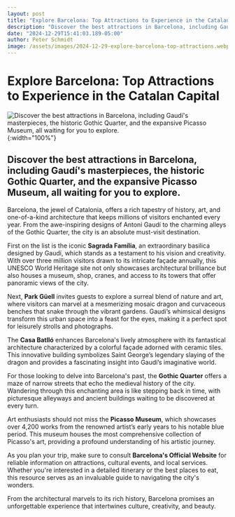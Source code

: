 ```yaml
---
layout: post
title: "Explore Barcelona: Top Attractions to Experience in the Catalan Capital"
description: "Discover the best attractions in Barcelona, including Gaudí's masterpieces, the historic Gothic Quarter, and the expansive Picasso Museum, all waiting for you to explore."
date: "2024-12-29T15:41:03.189-05:00"
author: Peter Schmidt
image: /assets/images/2024-12-29-explore-barcelona-top-attractions.webp
---
```

# Explore Barcelona: Top Attractions to Experience in the Catalan Capital
![Discover the best attractions in Barcelona, including Gaudí's masterpieces, the historic Gothic Quarter, and the expansive Picasso Museum, all waiting for you to explore.]( {{page.image}} ){:width="100%"}
## Discover the best attractions in Barcelona, including Gaudí's masterpieces, the historic Gothic Quarter, and the expansive Picasso Museum, all waiting for you to explore.
Barcelona, the jewel of Catalonia, offers a rich tapestry of history, art, and one-of-a-kind architecture that keeps millions of visitors enchanted every year. From the awe-inspiring designs of Antoni Gaudí to the charming alleys of the Gothic Quarter, the city is an absolute must-visit destination.

First on the list is the iconic **Sagrada Família**, an extraordinary basilica designed by Gaudí, which stands as a testament to his vision and creativity. With over three million visitors drawn to its intricate façade annually, this UNESCO World Heritage site not only showcases architectural brilliance but also houses a museum, shop, cranes, and access to its towers that offer panoramic views of the city.

Next, **Park Güell** invites guests to explore a surreal blend of nature and art, where visitors can marvel at a mesmerizing mosaic dragon and curvaceous benches that snake through the vibrant gardens. Gaudí’s whimsical designs transform this urban space into a feast for the eyes, making it a perfect spot for leisurely strolls and photographs.

The **Casa Batlló** enhances Barcelona's lively atmosphere with its fantastical architecture characterized by a colorful façade adorned with ceramic tiles. This innovative building symbolizes Saint George’s legendary slaying of the dragon and provides a fascinating insight into Gaudí’s imaginative world.

For those looking to delve into Barcelona's past, the **Gothic Quarter** offers a maze of narrow streets that echo the medieval history of the city. Wandering through this enchanting area is like stepping back in time, with picturesque alleyways and ancient buildings waiting to be discovered at every turn.

Art enthusiasts should not miss the **Picasso Museum**, which showcases over 4,200 works from the renowned artist’s early years to his notable blue period. This museum houses the most comprehensive collection of Picasso's art, providing a profound understanding of his artistic journey.

As you plan your trip, make sure to consult **Barcelona's Official Website** for reliable information on attractions, cultural events, and local services. Whether you're interested in a detailed itinerary or the best places to eat, this resource serves as an invaluable guide to navigating the city's wonders. 

From the architectural marvels to its rich history, Barcelona promises an unforgettable experience that intertwines culture, creativity, and beauty.